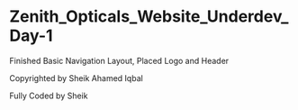 # Zenith_Opticals_Website_Underdev_Day-1

Finished Basic Navigation Layout, Placed Logo and Header

Copyrighted by Sheik Ahamed Iqbal

Fully Coded by Sheik

